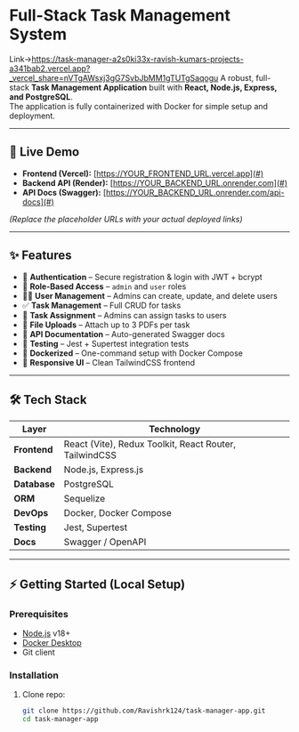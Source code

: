 # Full-Stack Task Management System
Link->https://task-manager-a2s0ki33x-ravish-kumars-projects-a341bab2.vercel.app?_vercel_share=nVTgAWsxj3gG7SvbJbMM1gTUTgSaqogu
A robust, full-stack **Task Management Application** built with **React, Node.js, Express, and PostgreSQL**.  
The application is fully containerized with Docker for simple setup and deployment.


---

## 🚀 Live Demo

- **Frontend (Vercel):** [https://YOUR_FRONTEND_URL.vercel.app](#)
- **Backend API (Render):** [https://YOUR_BACKEND_URL.onrender.com](#)
- **API Docs (Swagger):** [https://YOUR_BACKEND_URL.onrender.com/api-docs](#)

*(Replace the placeholder URLs with your actual deployed links)*

---

## ✨ Features

- 🔐 **Authentication** – Secure registration & login with JWT + bcrypt
- 👥 **Role-Based Access** – `admin` and `user` roles
- 👨‍💼 **User Management** – Admins can create, update, and delete users
- ✅ **Task Management** – Full CRUD for tasks
- 📌 **Task Assignment** – Admins can assign tasks to users
- 📂 **File Uploads** – Attach up to 3 PDFs per task
- 📖 **API Documentation** – Auto-generated Swagger docs
- 🧪 **Testing** – Jest + Supertest integration tests
- 🐳 **Dockerized** – One-command setup with Docker Compose
- 🎨 **Responsive UI** – Clean TailwindCSS frontend

---

## 🛠 Tech Stack

| Layer        | Technology |
|--------------|------------|
| **Frontend** | React (Vite), Redux Toolkit, React Router, TailwindCSS |
| **Backend**  | Node.js, Express.js |
| **Database** | PostgreSQL |
| **ORM**      | Sequelize |
| **DevOps**   | Docker, Docker Compose |
| **Testing**  | Jest, Supertest |
| **Docs**     | Swagger / OpenAPI |

---

## ⚡ Getting Started (Local Setup)

### Prerequisites
- [Node.js](https://nodejs.org/en/) v18+
- [Docker Desktop](https://www.docker.com/products/docker-desktop/)
- Git client

### Installation

1. Clone repo:
   ```bash
   git clone https://github.com/Ravishrk124/task-manager-app.git
   cd task-manager-app
